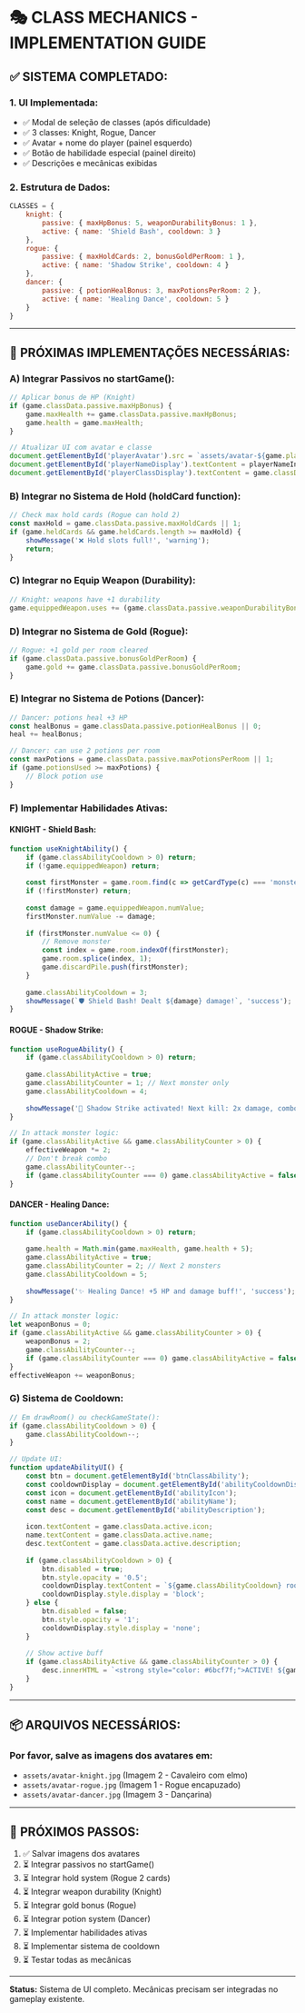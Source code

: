 # 🎭 CLASS MECHANICS - IMPLEMENTATION GUIDE

## ✅ SISTEMA COMPLETADO:

### 1. UI Implementada:
- ✅ Modal de seleção de classes (após dificuldade)
- ✅ 3 classes: Knight, Rogue, Dancer
- ✅ Avatar + nome do player (painel esquerdo)
- ✅ Botão de habilidade especial (painel direito)
- ✅ Descrições e mecânicas exibidas

### 2. Estrutura de Dados:
```javascript
CLASSES = {
    knight: {
        passive: { maxHpBonus: 5, weaponDurabilityBonus: 1 },
        active: { name: 'Shield Bash', cooldown: 3 }
    },
    rogue: {
        passive: { maxHoldCards: 2, bonusGoldPerRoom: 1 },
        active: { name: 'Shadow Strike', cooldown: 4 }
    },
    dancer: {
        passive: { potionHealBonus: 3, maxPotionsPerRoom: 2 },
        active: { name: 'Healing Dance', cooldown: 5 }
    }
}
```

---

## 🔧 PRÓXIMAS IMPLEMENTAÇÕES NECESSÁRIAS:

### A) Integrar Passivos no startGame():
```javascript
// Aplicar bonus de HP (Knight)
if (game.classData.passive.maxHpBonus) {
    game.maxHealth += game.classData.passive.maxHpBonus;
    game.health = game.maxHealth;
}

// Atualizar UI com avatar e classe
document.getElementById('playerAvatar').src = `assets/avatar-${game.playerClass}.jpg`;
document.getElementById('playerNameDisplay').textContent = playerNameInput.value.trim();
document.getElementById('playerClassDisplay').textContent = game.classData.name;
```

### B) Integrar no Sistema de Hold (holdCard function):
```javascript
// Check max hold cards (Rogue can hold 2)
const maxHold = game.classData.passive.maxHoldCards || 1;
if (game.heldCards && game.heldCards.length >= maxHold) {
    showMessage('❌ Hold slots full!', 'warning');
    return;
}
```

### C) Integrar no Equip Weapon (Durability):
```javascript
// Knight: weapons have +1 durability
game.equippedWeapon.uses += (game.classData.passive.weaponDurabilityBonus || 0);
```

### D) Integrar no Sistema de Gold (Rogue):
```javascript
// Rogue: +1 gold per room cleared
if (game.classData.passive.bonusGoldPerRoom) {
    game.gold += game.classData.passive.bonusGoldPerRoom;
}
```

### E) Integrar no Sistema de Potions (Dancer):
```javascript
// Dancer: potions heal +3 HP
const healBonus = game.classData.passive.potionHealBonus || 0;
heal += healBonus;

// Dancer: can use 2 potions per room
const maxPotions = game.classData.passive.maxPotionsPerRoom || 1;
if (game.potionsUsed >= maxPotions) {
    // Block potion use
}
```

### F) Implementar Habilidades Ativas:

#### KNIGHT - Shield Bash:
```javascript
function useKnightAbility() {
    if (game.classAbilityCooldown > 0) return;
    if (!game.equippedWeapon) return;
    
    const firstMonster = game.room.find(c => getCardType(c) === 'monster');
    if (!firstMonster) return;
    
    const damage = game.equippedWeapon.numValue;
    firstMonster.numValue -= damage;
    
    if (firstMonster.numValue <= 0) {
        // Remove monster
        const index = game.room.indexOf(firstMonster);
        game.room.splice(index, 1);
        game.discardPile.push(firstMonster);
    }
    
    game.classAbilityCooldown = 3;
    showMessage(`🛡️ Shield Bash! Dealt ${damage} damage!`, 'success');
}
```

#### ROGUE - Shadow Strike:
```javascript
function useRogueAbility() {
    if (game.classAbilityCooldown > 0) return;
    
    game.classAbilityActive = true;
    game.classAbilityCounter = 1; // Next monster only
    game.classAbilityCooldown = 4;
    
    showMessage('🔪 Shadow Strike activated! Next kill: 2x damage, combo safe!', 'success');
}

// In attack monster logic:
if (game.classAbilityActive && game.classAbilityCounter > 0) {
    effectiveWeapon *= 2;
    // Don't break combo
    game.classAbilityCounter--;
    if (game.classAbilityCounter === 0) game.classAbilityActive = false;
}
```

#### DANCER - Healing Dance:
```javascript
function useDancerAbility() {
    if (game.classAbilityCooldown > 0) return;
    
    game.health = Math.min(game.maxHealth, game.health + 5);
    game.classAbilityActive = true;
    game.classAbilityCounter = 2; // Next 2 monsters
    game.classAbilityCooldown = 5;
    
    showMessage('✨ Healing Dance! +5 HP and damage buff!', 'success');
}

// In attack monster logic:
let weaponBonus = 0;
if (game.classAbilityActive && game.classAbilityCounter > 0) {
    weaponBonus = 2;
    game.classAbilityCounter--;
    if (game.classAbilityCounter === 0) game.classAbilityActive = false;
}
effectiveWeapon += weaponBonus;
```

### G) Sistema de Cooldown:
```javascript
// Em drawRoom() ou checkGameState():
if (game.classAbilityCooldown > 0) {
    game.classAbilityCooldown--;
}

// Update UI:
function updateAbilityUI() {
    const btn = document.getElementById('btnClassAbility');
    const cooldownDisplay = document.getElementById('abilityCooldownDisplay');
    const icon = document.getElementById('abilityIcon');
    const name = document.getElementById('abilityName');
    const desc = document.getElementById('abilityDescription');
    
    icon.textContent = game.classData.active.icon;
    name.textContent = game.classData.active.name;
    desc.textContent = game.classData.active.description;
    
    if (game.classAbilityCooldown > 0) {
        btn.disabled = true;
        btn.style.opacity = '0.5';
        cooldownDisplay.textContent = `${game.classAbilityCooldown} rooms`;
        cooldownDisplay.style.display = 'block';
    } else {
        btn.disabled = false;
        btn.style.opacity = '1';
        cooldownDisplay.style.display = 'none';
    }
    
    // Show active buff
    if (game.classAbilityActive && game.classAbilityCounter > 0) {
        desc.innerHTML = `<strong style="color: #6bcf7f;">ACTIVE! ${game.classAbilityCounter} uses left</strong>`;
    }
}
```

---

## 📦 ARQUIVOS NECESSÁRIOS:

### Por favor, salve as imagens dos avatares em:
- `assets/avatar-knight.jpg` (Imagem 2 - Cavaleiro com elmo)
- `assets/avatar-rogue.jpg` (Imagem 1 - Rogue encapuzado)
- `assets/avatar-dancer.jpg` (Imagem 3 - Dançarina)

---

## 🎯 PRÓXIMOS PASSOS:

1. ✅ Salvar imagens dos avatares
2. ⏳ Integrar passivos no startGame()
3. ⏳ Integrar hold system (Rogue 2 cards)
4. ⏳ Integrar weapon durability (Knight)
5. ⏳ Integrar gold bonus (Rogue)
6. ⏳ Integrar potion system (Dancer)
7. ⏳ Implementar habilidades ativas
8. ⏳ Implementar sistema de cooldown
9. ⏳ Testar todas as mecânicas

---

**Status:** Sistema de UI completo. Mecânicas precisam ser integradas no gameplay existente.
